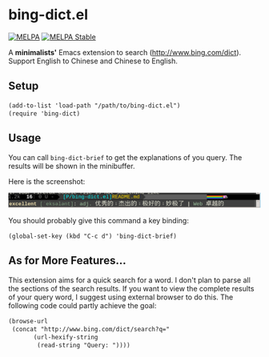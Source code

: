 # bing-dict.el
[![MELPA](http://melpa.org/packages/bing-dict-badge.svg)](http://melpa.org/#/bing-dict)
[![MELPA Stable](http://stable.melpa.org/packages/bing-dict-badge.svg)](http://stable.melpa.org/#/bing-dict)

A **minimalists'** Emacs extension to search (http://www.bing.com/dict).
Support English to Chinese and Chinese to English.

## Setup

    (add-to-list 'load-path "/path/to/bing-dict.el")
    (require 'bing-dict)

## Usage
You can call `bing-dict-brief` to get the explanations of you query. The results
will be shown in the minibuffer.

Here is the screenshot:

![bing-dict-screenshot](./screenshot.png)

You should probably give this command a key binding:

    (global-set-key (kbd "C-c d") 'bing-dict-brief)

## As for More Features...
This extension aims for a quick search for a word. I don't plan to parse all the
sections of the search results. If you want to view the complete results of your
query word, I suggest using external browser to do this. The following code
could partly achieve the goal:

    (browse-url
     (concat "http://www.bing.com/dict/search?q="
           (url-hexify-string
            (read-string "Query: "))))
